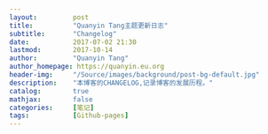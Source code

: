 ```yaml
---
layout:         post
title:          "Quanyin Tang主题更新日志"
subtitle:       "Changelog"
date:           2017-07-02 21:30
lastmod:        2017-10-14
author:         "Quanyin Tang"
author_homepage: https://quanyin.eu.org
header-img:     "/Source/images/background/post-bg-default.jpg"
description:    "本博客的CHANGELOG,记录博客的发展历程。"
catalog:        true
mathjax:        false
categories:     [笔记]
tags:           [Github-pages]
---
```

